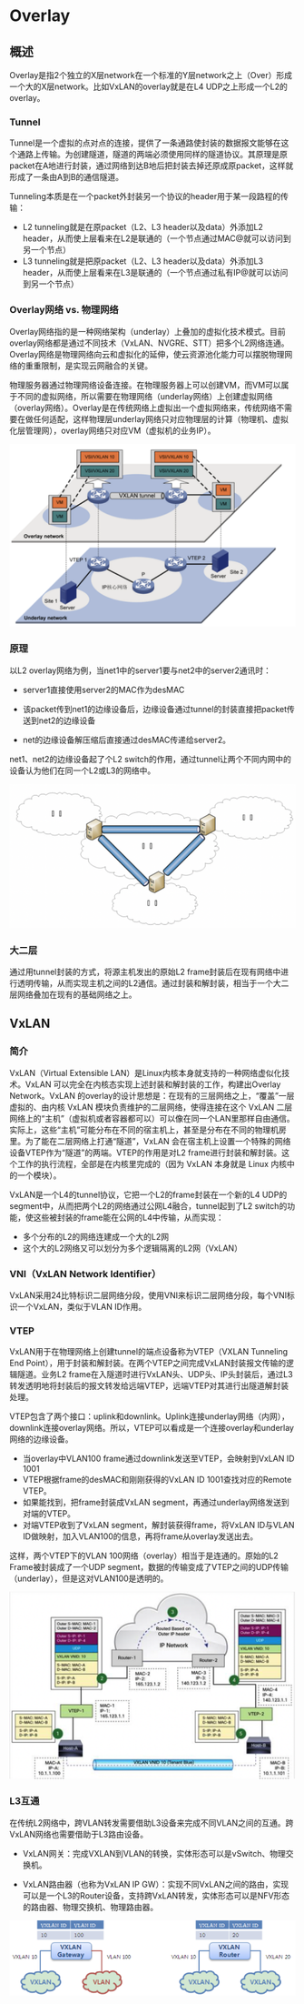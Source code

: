 # Overlay

## 概述

Overlay是指2个独立的X层network在一个标准的Y层network之上（Over）形成一个大的X层network。比如VxLAN的overlay就是在L4 UDP之上形成一个L2的overlay。

### Tunnel

Tunnel是一个虚拟的点对点的连接，提供了一条通路使封装的数据报文能够在这个通路上传输。为创建隧道，隧道的两端必须使用同样的隧道协议。其原理是原packet在A地进行封装，通过网络到达B地后把封装去掉还原成原packet，这样就形成了一条由A到B的通信隧道。

Tunneling本质是在一个packet外封装另一个协议的header用于某一段路程的传输：

- L2 tunneling就是在原packet（L2、L3 header以及data）外添加L2 header，从而使上层看来在L2是联通的（一个节点通过MAC@就可以访问到另一个节点）
- L3 tunneling就是把原packet（L2、L3 header以及data）外添加L3 header，从而使上层看来在L3是联通的（一个节点通过私有IP@就可以访问到另一个节点）

### Overlay网络 vs. 物理网络
Overlay网络指的是一种网络架构（underlay）上叠加的虚拟化技术模式。目前overlay网络都是通过不同技术（VxLAN、NVGRE、STT）把多个L2网络连通。Overlay网络是物理网络向云和虚拟化的延伸，使云资源池化能力可以摆脱物理网络的重重限制，是实现云网融合的关键。

物理服务器通过物理网络设备连接。在物理服务器上可以创建VM，而VM可以属于不同的虚拟网络，所以需要在物理网络（underlay网络）上创建虚拟网络（overlay网络）。Overlay是在传统网络上虚拟出一个虚拟网络来，传统网络不需要在做任何适配，这样物理层underlay网络只对应物理层的计算（物理机、虚拟化层管理网），overlay网络只对应VM（虚拟机的业务IP）。

![image-20191228114034663](figures/image-20191228114034663.png)

### 原理

以L2 overlay网络为例，当net1中的server1要与net2中的server2通讯时：

- server1直接使用server2的MAC作为desMAC

- 该packet传到net1的边缘设备后，边缘设备通过tunnel的封装直接把packet传送到net2的边缘设备

- net的边缘设备解压缩后直接通过desMAC传递给server2。

net1、net2的边缘设备起了个L2 switch的作用，通过tunnel让两个不同内网中的设备认为他们在同一个L2或L3的网络中。

 ![image-20191228101339049](figures/image-20191228101339049.png)



### 大二层

通过用tunnel封装的方式，将源主机发出的原始L2 frame封装后在现有网络中进行透明传输，从而实现主机之间的L2通信。通过封装和解封装，相当于一个大二层网络叠加在现有的基础网络之上。

## VxLAN

### 简介

VxLAN（Virtual Extensible LAN）是Linux内核本身就支持的一种网络虚似化技术。VxLAN 可以完全在内核态实现上述封装和解封装的工作，构建出Overlay Network。VxLAN 的overlay的设计思想是：在现有的三层网络之上，“覆盖”一层虚拟的、由内核 VxLAN 模块负责维护的二层网络，使得连接在这个 VxLAN 二层网络上的“主机”（虚拟机或者容器都可以）可以像在同一个LAN里那样自由通信。实际上，这些“主机”可能分布在不同的宿主机上，甚至是分布在不同的物理机房里。为了能在二层网络上打通“隧道”，VxLAN 会在宿主机上设置一个特殊的网络设备VTEP作为“隧道”的两端。VTEP的作用是对L2 frame进行封装和解封装。这个工作的执行流程，全部是在内核里完成的（因为 VxLAN 本身就是 Linux 内核中的一个模块）。

VxLAN是一个L4的tunnel协议，它把一个L2的frame封装在一个新的L4 UDP的segment中，从而把两个L2的网络通过公网L4融合，tunnel起到了L2 switch的功能，使这些被封装的frame能在公网的L4中传输，从而实现：

- 多个分布的L2的网络连建成一个大的L2网
- 这个大的L2网络又可以划分为多个逻辑隔离的L2网（VxLAN）

### VNI（VxLAN Network Identifier）

VxLAN采用24比特标识二层网络分段，使用VNI来标识二层网络分段，每个VNI标识一个VxLAN，类似于VLAN ID作用。

### VTEP
VxLAN用于在物理网络上创建tunnel的端点设备称为VTEP（VXLAN Tunneling End Point），用于封装和解封装。在两个VTEP之间完成VxLAN封装报文传输的逻辑隧道。业务L2 frame在入隧道时进行VxLAN头、UDP头、IP头封装后，通过L3转发透明地将封装后的报文转发给远端VTEP，远端VTEP对其进行出隧道解封装处理。

VTEP包含了两个接口：uplink和downlink。Uplink连接underlay网络（内网），downlink连接overlay网络。所以，VTEP可以看成是一个连接overlay和underlay网络的边缘设备。

- 当overlay中VLAN100 frame通过downlink发送至VTEP，会映射到VxLAN ID 1001
- VTEP根据frame的desMAC和刚刚获得的VxLAN ID 1001查找对应的Remote VTEP。
- 如果能找到，把frame封装成VxLAN segment，再通过underlay网络发送到对端的VTEP。
- 对端VTEP收到了VxLAN segment，解封装获得frame，将VxLAN ID与VLAN ID做映射，加入VLAN100的信息，再将frame从overlay发送出去。

这样，两个VTEP下的VLAN 100网络（overlay）相当于是连通的。原始的L2 Frame被封装成了一个UDP segment，数据的传输变成了VTEP之间的UDP传输（underlay），但是这对VLAN100是透明的。

![image-20191228113102857](figures/image-20191228113102857.png)

### L3互通

在传统L2网络中，跨VLAN转发需要借助L3设备来完成不同VLAN之间的互通。跨VxLAN网络也需要借助于L3路由设备。

- VxLAN网关：完成VXLAN到VLAN的转换，实体形态可以是vSwitch、物理交换机。

- VxLAN路由器（也称为VxLAN IP GW）：实现不同VxLAN之间的路由，实现可以是一个L3的Router设备，支持跨VxLAN转发，实体形态可以是NFV形态的路由器、物理交换机、物理路由器。

![image-20191228115114696](figures/image-20191228115114696.png)

